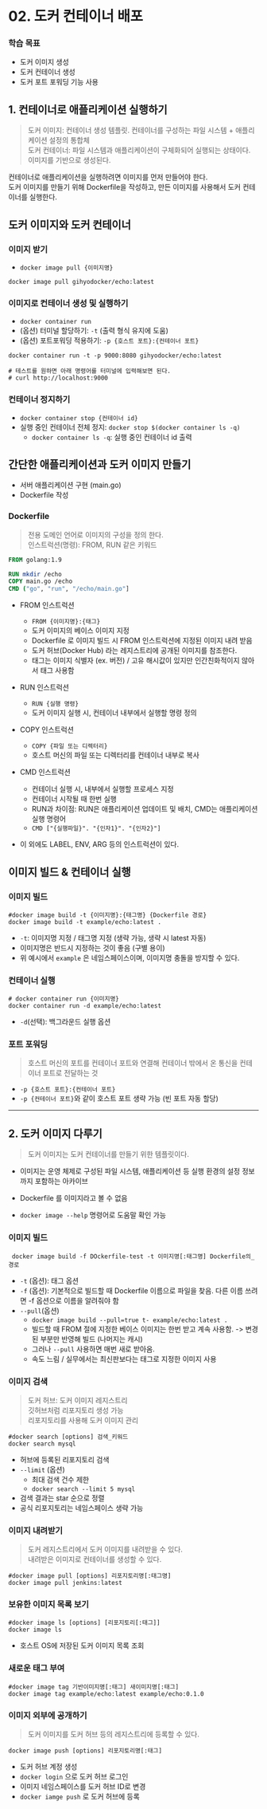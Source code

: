 # 02. 도커 컨테이너 배포 

### 학습 목표
- 도커 이미지 생성
- 도커 컨테이너 생성
- 도커 포트 포워딩 기능 사용


## 1. 컨테이너로 애플리케이션 실행하기  
> 도커 이미지: 컨테이너 생성 템플릿. 컨테이너를 구성하는 파일 시스템 + 애플리케이션 설정의 통합체    
> 도커 컨테이너: 파일 시스템과 애플리케이션이 구체화되어 실행되는 상태이다. 이미지를 기반으로 생성된다.    

컨테이너로 애플리케이션을 실행하려면 이미지를 먼저 만들어야 한다.  
도커 이미지를 만들기 위해 Dockerfile을 작성하고, 만든 이미지를 사용해서 도커 컨테이너를 실행한다.  

## 도커 이미지와 도커 컨테이너  

### 이미지 받기
-  `docker image pull {이미지명}`
```shell 
docker image pull gihyodocker/echo:latest 
```

### 이미지로 컨테이너 생성 및 실행하기
- `docker container run`
- (옵션) 터미널 할당하기: `-t` (출력 형식 유지에 도움)
- (옵션) 포트포워딩 적용하기: `-p {호스트 포트}:{컨테이너 포트}`
```shell  
docker container run -t -p 9000:8080 gihyodocker/echo:latest  

# 테스트를 원하면 아래 명령어를 터미널에 입력해보면 된다. 
# curl http://localhost:9000
```  

### 컨테이너 정지하기  
- `docker container stop {컨테이너 id}`  
- 실행 중인 컨테이너 전체 정지: `docker stop $(docker container ls -q)`
  - `docker container ls -q`: 실행 중인 컨테이너 id 출력  

## 간단한 애플리케이션과 도커 이미지 만들기
- 서버 애플리케이션 구현 (main.go)  
- Dockerfile 작성  

### Dockerfile
> 전용 도메인 언어로 이미지의 구성을 정의 한다.    
> 인스트럭션(명령): FROM, RUN 같은 키워드    

```dockerfile
FROM golang:1.9

RUN mkdir /echo
COPY main.go /echo
CMD ("go", "run", "/echo/main.go"]
```
- FROM 인스트럭션
  - `FROM {이미지명}:{태그}`
  - 도커 이미지의 베이스 이미지 지정  
  - Dockerfile 로 이미지 빌드 시 FROM 인스트럭션에 지정된 이미지 내려 받음  
  - 도커 허브(Docker Hub) 라는 레지스트리에 공개된 이미지를 참조한다. 
  - 태그는 이미지 식별자 (ex. 버전) / 고유 해시값이 있지만 인간친화적이지 않아서 태그 사용함  


- RUN 인스트럭션  
  - `RUN {실행 명령}` 
  - 도커 이미지 실행 시, 컨테이너 내부에서 실행할 명령 정의  


- COPY 인스트럭션 
  - `COPY {파일 또는 디렉터리}` 
  - 호스트 머신의 파일 또는 디렉터리를 컨테이너 내부로 복사  


- CMD 인스트럭션  
  - 컨테이너 실행 시, 내부에서 실행할 프로세스 지정 
  - 컨테이너 시작될 때 한번 실행 
  - RUN과 차이점: RUN은 애플리케이션 업데이트 및 배치, CMD는 애플리케이션 실행 명령어  
  - `CMD ["{실행파일}". "{인자1}". "{인자2}"]` 


- 이 외에도 LABEL, ENV, ARG 등의 인스트럭션이 있다.  

## 이미지 빌드 & 컨테이너 실행  
### 이미지 빌드  
```shell
#docker image build -t {이미지명}:{태그명} {Dockerfile 경로} 
docker image build -t example/echo:latest .
```
- `-t`: 이미지명 지정 / 태그명 지정 (생략 가능, 생략 시 latest 자동)  
- 이미지명은 반드시 지정하는 것이 좋음 (구별 용이)
- 위 예시에서 `example` 은 네임스페이스이며, 이미지명 충돌을 방지할 수 있다.

### 컨테이너 실행  
```shell
# docker container run {이미지명}
docker container run -d example/echo:latest
```
- `-d`(선택): 백그라운드 실행 옵션  


### 포트 포워딩  
> 호스트 머신의 포트를 컨테이너 포트와 연결해 컨테이너 밖에서 온 통신을 컨테이너 포트로 전달하는 것  

- `-p {호스트 포트}:{컨테이너 포트}`
- `-p {컨테이너 포트}`와 같이 호스트 포트 생략 가능 (빈 포트 자동 할당)

---

## 2. 도커 이미지 다루기  
> 도커 이미지는 도커 컨테이너를 만들기 위한 템플릿이다.  

- 이미지는 운영 체제로 구성된 파일 시스템, 애플리케이션 등 실행 환경의 설정 정보까지 포함하는 아카이브  
- Dockerfile 를 이미지라고 볼 수 없음  

- `docker image --help` 명령어로 도움말 확인 가능  


### 이미지 빌드  
```shell
 docker image build -f DOckerfile-test -t 이미지명[:태그명] Dockerfile의_경로
```
- `-t` (옵션): 태그 옵션 
- `-f` (옵션): 기본적으로 빌드할 때 Dockerfile 이름으로 파일을 찾음. 다른 이름 쓰려면 -f 옵션으로 이름을 알려줘야 함  
- `--pull`(옵션)
  - `docker image build --pull=true t- example/echo:latest .`
  - 빌드할 때 FROM 절에 지정한 베이스 이미지는 한번 받고 계속 사용함. -> 변경된 부분만 반영해 빌드 (나머지는 캐시)  
  - 그러나 `--pull` 사용하면 매번 새로 받아옴.
  - 속도 느림 / 실무에서는 최신판보다는 태그로 지정한 이미지 사용  

### 이미지 검색 
> 도커 허브: 도커 이미지 레지스트리    
> 깃허브처럼 리포지토리 생성 가능    
> 리포지토리를 사용해 도커 이미지 관리
  
```shell
#docker search [options] 검색_키워드
docker search mysql  
```
- 허브에 등록된 리포지토리 검색
- `--limit` (옵션)
  - 최대 검색 건수 제한   
  - `docker search --limit 5 mysql`
- 검색 결과는 star 순으로 정렬  
- 공식 리포지토리는 네임스페이스 생략 가능  



### 이미지 내려받기  
> 도커 레지스트리에서 도커 이미지를 내려받을 수 있다.  
> 내려받은 이미지로 컨테이너를 생성할 수 있다.  

```shell
#docker image pull [options] 리포지토리명[:태그명]
docker image pull jenkins:latest
```

### 보유한 이미지 목록 보기  
```shell
#docker image ls [options] [리포지토리[:태그]]
docker image ls
```
- 호스트 OS에 저장된 도커 이미지 목록 조회  


### 새로운 태그 부여
```shell
#docker image tag 기반이미지명[:태그] 새이미지명[:태그]
docker image tag example/echo:latest example/echo:0.1.0
```

### 이미지 외부에 공개하기  
> 도커 이미지를 도커 허브 등의 레지스트리에 등록할 수 있다.  

```shell
docker image push [options] 리포지토리명[:태그]
```
- 도커 허브 계정 생성  
- `docker login` 으로 도커 허브 로그인 
- 이미지 네임스페이스를 도커 허브 ID로 변경  
- `docker iamge push` 로 도커 허브에 등록  
